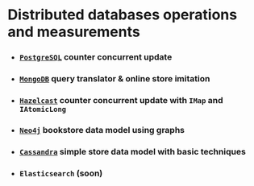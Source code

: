 # Distributed databases operations and measurements

- ### [`PostgreSQL`](postgres) counter concurrent update
- ### [`MongoDB`](mongodb) query translator & online store imitation
- ### [`Hazelcast`](hz) counter concurrent update with `IMap` and `IAtomicLong`
- ### [`Neo4j`](neo4j_) bookstore data model using graphs
- ### [`Cassandra`](cassandra) simple store data model with basic techniques
- ### `Elasticsearch` (soon)
